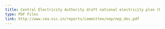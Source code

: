 ```yaml
---
title: Central Electricity Authority draft national electricity plan (NEP), December 2016
type: PDF Files
link: http://www.cea.nic.in/reports/committee/nep/nep_dec.pdf
---
```




